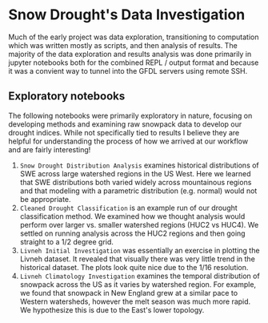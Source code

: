 # Snow Drought's Data Investigation 
Much of the early project was data exploration, transitioning to computation which was written mostly as scripts, and then analysis of results. The majority of the data exploration and results analysis was done primarily in jupyter notebooks both for the combined REPL / output format and because it was a convient way to tunnel into the GFDL servers using remote SSH. 

## Exploratory notebooks
The following notebooks were  primarily exploratory in nature, focusing on developing methods and examining raw snowpack data to develop our drought indices. While not specifically tied to results I believe they are helpful for understanding the process of how we arrived at our workflow and are fairly interesting!
 1. `Snow Drought Distribution Analysis` examines historical distributions of SWE across large watershed regions in the US West. Here we learned that SWE distributions both varied widely across mountainous regions and that modeling with a parametric distribution (e.g. normal) would not be appropriate.
 2.  `Cleaned Drought Classification` is an example run of our drought classification method. We examined how we thought analysis would perform over larger vs. smaller watershed regions (HUC2 vs HUC4). We settled on running analysis across the HUC2 regions and then going straight to a 1/2 degree grid. 
 3. `Livneh Initial Investigation` was essentially an exercise in plotting the Livneh dataset. It revealed that visually there was very little trend in the historical dataset. The plots look quite nice due to the 1/16 resolution.
 4. `Livneh Climatology Investigation` examines the temporal distribution of snowpack across the US as it varies by watershed region. For example, we found that snowpack in New England grew at a similar pace to Western watersheds, however the melt season was much more rapid. We hypothesize this is due to the East's lower topology.
